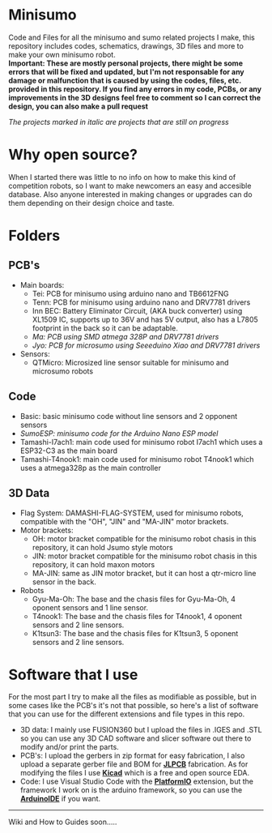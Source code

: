 # Minisumo
Code and Files for all the minisumo and sumo related projects I make, this repository includes codes, schematics, drawings, 3D files and more to make your own minisumo robot.\
**Important: These are mostly personal projects, there might be some errors that will be fixed and updated, but I'm not responsable for any damage or malfunction that is caused by using the codes, files, etc. provided in this repository. If you find any errors in my code, PCBs, or any improvements in the 3D designs feel free to comment so I can correct the design, you can also make a pull request**

*The projects marked in italic are projects that are still on progress*

# Why open source?
When I started there was little to no info on how to make this kind of competition robots, so I want to make newcomers an easy and accesible database.
Also anyone interested in making changes or upgrades can do them depending on their design choice and taste.

# Folders

## PCB's
- Main boards:
  - Tei: PCB for minisumo using arduino nano and TB6612FNG
  - Tenn: PCB for minisumo using arduino nano and DRV7781 drivers
  - Inn BEC: Battery Eliminator Circuit, (AKA buck converter) using XL1509 IC, supports up to 36V and has 5V output, also has a L7805 footprint in the back so it can be adaptable.
  - *Ma: PCB using SMD atmega 328P and DRV7781 drivers*
  - *Jyo: PCB for microsumo using Seeeduino Xiao and DRV7781 drivers*
- Sensors:
    - QTMicro: Microsized line sensor suitable for minisumo and microsumo robots
## Code
- Basic: basic minisumo code without line sensors and 2 opponent sensors
- *SumoESP: minisumo code for the Arduino Nano ESP model*
- Tamashi-I7ach1: main code used for minisumo robot I7ach1 which uses a ESP32-C3 as the main board
- Tamashi-T4nook1: main code used for minisumo robot T4nook1 which uses a atmega328p as the main controller
## 3D Data
- Flag System: DAMASHI-FLAG-SYSTEM, used for minisumo robots, compatible with the "OH", "JIN" and "MA-JIN" motor brackets.
- Motor brackets:
  - OH: motor bracket compatible for the minisumo robot chasis in this repository, it can hold Jsumo style motors
  - JIN: motor bracket compatible for the minisumo robot chasis in this repository, it can hold maxon motors
  - MA-JIN: same as JIN motor bracket, but it can host a qtr-micro line sensor in the back.
- Robots
  - Gyu-Ma-Oh: The base and the chasis files for Gyu-Ma-Oh, 4 oponent sensors and 1 line sensor.
  - T4nook1: The base and the chasis files for T4nook1, 4 oponent sensors and 2 line sensors.
  - K1tsun3: The base and the chasis files for K1tsun3, 5 oponent sensors and 2 line sensors.

# Software that I use
For the most part I try to make all the files as modifiable as possible, but in some cases like the PCB's it's not that possible, so here's a list of software that you can use for the different extensions and file types in this repo.

- 3D data: I mainly use FUSION360 but I upload the files in .IGES and .STL so you can use any 3D CAD software and slicer software out there to modify and/or print the parts.
- PCB's: I upload the gerbers in zip format for easy fabrication, I also upload a separate gerber file and BOM for **[JLPCB](https://jlcpcb.com/)**  fabrication. As for modifying the files I use **[Kicad](https://www.kicad.org/)** which is a free and open source EDA.
- Code: I use Visual Studio Code with the **[PlatformIO](https://platformio.org/)** extension, but the framework I work on is the arduino framework, so you can use the **[ArduinoIDE](https://www.arduino.cc/en/software)** if you want.

---

Wiki and How to Guides soon.....